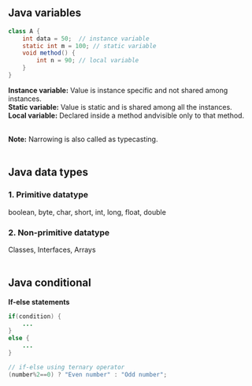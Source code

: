 ## Java variables
```java
class A {
    int data = 50;  // instance variable  
    static int m = 100; // static variable
    void method() {
        int n = 90; // local variable
    }
}
```
**Instance variable:** Value is instance specific and not shared among instances.<br/>
**Static variable:** Value is static and is shared among all the instances.<br/>
**Local variable:** Declared inside a method andvisible only to that method.<br/><br/>

**Note:** Narrowing is also called as typecasting.<br/><br/>

## Java data types
### 1. Primitive datatype
boolean, byte, char, short, int, long, float, double<br/>
### 2. Non-primitive datatype
Classes, Interfaces, Arrays<br/><br/>

## Java conditional
**If-else statements**
```java
if(condition) {
    ...
}
else {
    ...
}
```
```java
// if-else using ternary operator
(number%2==0) ? "Even number" : "Odd number";
```
